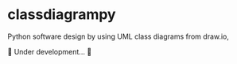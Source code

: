 # classdiagrampy
Python software design by using UML class diagrams from draw.io,

:construction: Under development... :construction:
